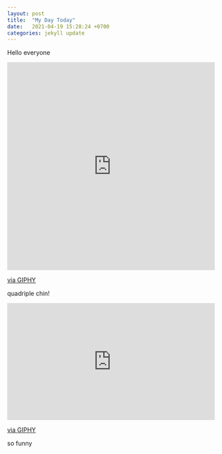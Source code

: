 ```yaml
---
layout: post
title:  "My Day Today"
date:   2021-04-19 15:28:24 +0700
categories: jekyll update
---
```

Hello everyone




<iframe src="https://giphy.com/embed/AnPLEAwdoU1sk" width="480" height="480" frameBorder="0" class="giphy-embed" allowFullScreen></iframe><p><a href="https://giphy.com/gifs/mrw-phone-camera-AnPLEAwdoU1sk">via GIPHY</a></p>


quadriple chin!



<iframe src="https://giphy.com/embed/NUevhWb3aWuSyXz3FP" width="480" height="270" frameBorder="0" class="giphy-embed" allowFullScreen></iframe><p><a href="https://giphy.com/gifs/funny-interesting-sheep-NUevhWb3aWuSyXz3FP">via GIPHY</a></p>


so funny
